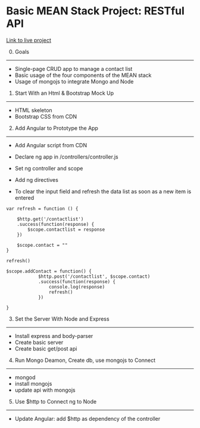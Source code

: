 
Basic MEAN Stack Project: RESTful API
===

[Link to live project](https://warm-brushlands-1881.herokuapp.com/)

0. Goals
---
* Single-page CRUD app to manage a contact list
* Basic usage of the four components of the MEAN stack
* Usage of mongojs to integrate Mongo and Node


1. Start With an Html & Bootstrap Mock Up
---
* HTML skeleton
* Bootstrap CSS from CDN


2. Add Angular to Prototype the App
---
* Add Angular script from CDN
* Declare ng app in /controllers/controller.js
* Set ng controller and scope
* Add ng directives

* To clear the input field and refresh the data list as soon as a new item is entered

```
var refresh = function () {

	$http.get('/contactlist')
	.success(function(response) {
		$scope.contactlist = response
	})
	
	$scope.contact = ""
}

refresh()

$scope.addContact = function() {
			$http.post('/contactlist', $scope.contact)
			.success(function(response) {
				console.log(response)
				refresh()
			})

}
```


3. Set the Server With Node and Express
---
* Install express and body-parser
* Create basic server
* Create basic get/post api


4. Run Mongo Deamon, Create db, use mongojs to Connect
---
* mongod
* install mongojs
* update api with mongojs


5. Use $http to Connect ng to Node
---
* Update Angular: add $http as dependency of the controller
















